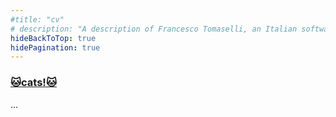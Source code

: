 ```yaml
---
#title: "cv"
# description: "A description of Francesco Tomaselli, an Italian software engineer."
hideBackToTop: true
hidePagination: true
---
```


### [🐱cats!🐱](/funstuff/cats)

... 
